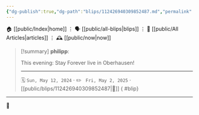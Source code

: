 ```yaml
---
{"dg-publish":true,"dg-path":"blips/112426940309852487.md","permalink":"/blips/112426940309852487/","title":"philipp on mastodon @ 2024-05-12"}
---
```



<div class="transclusion internal-embed is-loaded"><div class="markdown-embed">




🏠 [[public/Index\|home]]  ⋮ 🗣️ [[public/all-blips\|blips]] ⋮  📝 [[public/All Articles\|articles]]  ⋮ 🕰️ [[public/now\|now]]


</div></div>


> [!summary] **philipp**:
>
> This evening: Stay Forever live in Oberhausen!
> - - -
>
> 🗓️ <code>Sun, May 12, 2024</code>  · ✏️ <code> Fri, May 2, 2025</code>  · [[public/blips/112426940309852487\|🔗]]
{ #blip}


- - -

 👾
